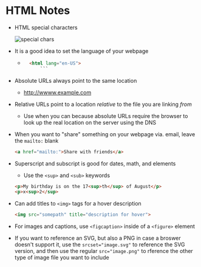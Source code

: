 # HTML Notes

* HTML special characters

    ![special chars](https://i.imgur.com/L41mXFt.png)

* It is a good idea to set the language of your webpage
    - ```html
        <html lang="en-US">
            ```
* Absolute URLs always point to the same location
    - http://wwww.example.com
* Relative URLs point to a location *relative* to the file you are linking *from*
    - Use when you can because absolute URLs require the browser to look up the real location on the server using the DNS
* When you want to "share" something on your webpage via. email, leave the `mailto:` blank

    ```html
    <a href="mailto:">Share with friends</a>
    ```
* Superscript and subscript is good for dates, math, and elements
    * Use the `<sup>` and `<sub>` keywords
    
    ```html
    <p>My birthday is on the 17<sup>th</sup> of August</p>
    <p>x<sup>2</sup>
    ```

* Can add titles to `<img>` tags for a hover description

    ```html
    <img src="somepath" title="description for hover">
    ```

* For images and captions, use `<figcaption>` inside of a `<figure>` element
* If you want to reference an SVG, but also a PNG in case a broswer doesn't support it, use the `srcset="image.svg"` to reference the SVG version, and then use the regular `src="image.png"` to rference the other type of image file you want to include